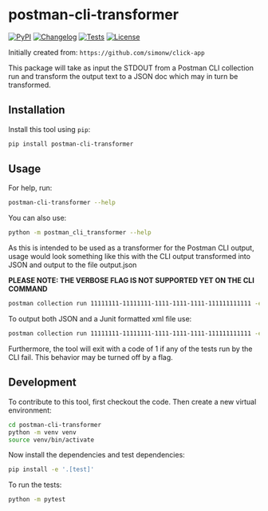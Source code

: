 # postman-cli-transformer

[![PyPI](https://img.shields.io/pypi/v/postman-cli-transformer.svg)](https://pypi.org/project/postman-cli-transformer/)
[![Changelog](https://img.shields.io/github/v/release/cerdmann/postman-cli-transformer?include_prereleases&label=changelog)](https://github.com/cerdmann/postman-cli-transformer/releases)
[![Tests](https://github.com/cerdmann/postman-cli-transformer/actions/workflows/test.yml/badge.svg)](https://github.com/cerdmann/postman-cli-transformer/actions/workflows/test.yml)
[![License](https://img.shields.io/badge/license-Apache%202.0-blue.svg)](https://github.com/cerdmann/postman-cli-transformer/blob/master/LICENSE)

Initially created from: `https://github.com/simonw/click-app`

This package will take as input the STDOUT from a Postman CLI collection run and transform the output text to a JSON doc which may in turn be transformed.

## Installation

Install this tool using `pip`:

```bash
pip install postman-cli-transformer
```

## Usage

For help, run:

```bash
postman-cli-transformer --help
```

You can also use:

```bash
python -m postman_cli_transformer --help
```

As this is intended to be used as a transformer for the Postman CLI output, usage would look something like this with the CLI output transformed into JSON and output to the file output.json

**PLEASE NOTE: THE VERBOSE FLAG IS NOT SUPPORTED YET ON THE CLI COMMAND**

```bash
postman collection run 11111111-11111111-1111-1111-1111-111111111111 -e 11111111-11111111-1111-1111-1111-111111111111  | postman-cli-transformer output.json
```

To output both JSON and a Junit formatted xml file use:

```bash
postman collection run 11111111-11111111-1111-1111-1111-111111111111 -e 11111111-11111111-1111-1111-1111-111111111111  | postman-cli-transformer output.json --junit-out-file junit.xml
```

Furthermore, the tool will exit with a code of 1 if any of the tests run by the CLI fail. This behavior may be turned off by a flag.

## Development

To contribute to this tool, first checkout the code. Then create a new virtual environment:

```bash
cd postman-cli-transformer
python -m venv venv
source venv/bin/activate
```

Now install the dependencies and test dependencies:

```bash
pip install -e '.[test]'
```

To run the tests:

```bash
python -m pytest
```
